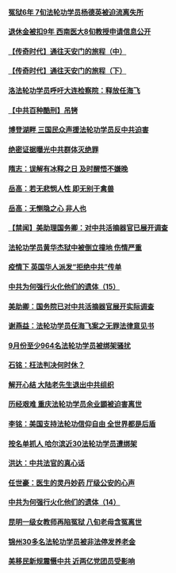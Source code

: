 #### [冤狱6年 7旬法轮功学员杨德英被迫流离失所](../pages/prog424/a102970762.md) 
#### [退休金被扣9年 西南医大8旬教授申请信息公开](../pages/prog424/a102970759.md) 
#### [【传奇时代】通往天安门的旅程（中）](../pages/prog424/a102970169.md) 
#### [【传奇时代】通往天安门的旅程（下）](../pages/prog424/a102970163.md) 
#### [洛法轮功学员呼吁大连检察院：释放任海飞](../pages/prog424/a102969857.md) 
#### [【中共百种酷刑】吊铐](../pages/prog424/a102969827.md) 
#### [博登湖畔 三国民众声援法轮功学员反中共迫害](../pages/prog424/a102969803.md) 
#### [绝密证据曝光中共群体灭绝罪](../pages/prog424/a102969446.md) 
#### [隋志：误解有冰释之日 及时醒悟不嫌晚](../pages/prog424/a102968950.md) 
#### [岳高：若无悲悯人性 即无别于禽兽](../pages/prog424/a102968541.md) 
#### [岳高：无恻隐之心 非人也](../pages/prog424/a102968156.md) 
#### [【禁闻】美助理国务卿：对中共活摘器官已展开调查](../pages/prog424/a102967762.md) 
#### [法轮功学员黄华杰狱中被倒立撞地 伤情严重](../pages/prog424/a102967198.md) 
#### [疫情下 英国华人派发“拒绝中共”传单](../pages/prog424/a102967173.md) 
#### [中共为何强行火化他们的遗体（15）](../pages/prog424/a102966369.md) 
#### [美助卿：国务院已对中共活摘器官展开实际调查](../pages/prog424/a102966019.md) 
#### [谢燕益：法轮功学员任海飞案之无罪法律意见书](../pages/prog424/a102965321.md) 
#### [9月份至少964名法轮功学员被绑架骚扰](../pages/prog424/a102965280.md) 
#### [石铭：枉法判决何时休？](../pages/prog424/a102964615.md) 
#### [解开心结 大陆老先生退出中共组织](../pages/prog424/a102964417.md) 
#### [历经艰难 重庆法轮功学员余业顗被迫害离世](../pages/prog424/a102963098.md) 
#### [李铭：美国支持法轮功信仰自由 全世界都是后盾](../pages/prog424/a102963547.md) 
#### [按名单抓人 哈尔滨近30法轮功学员遭绑架](../pages/prog424/a102963477.md) 
#### [洪达：中共法官的真心话](../pages/prog424/a102963197.md) 
#### [任世豪：医生的灵丹妙药 厅级公安的心声](../pages/prog424/a102962892.md) 
#### [中共为何强行火化他们的遗体（14）](../pages/prog424/a102962893.md) 
#### [昆明一级女教师再陷冤狱 八旬老母含冤离世](../pages/prog424/a102962888.md) 
#### [锦州30多名法轮功学员被非法停发养老金](../pages/prog424/a102962208.md) 
#### [美移民新规震慑中共 近两亿党团员受影响](../pages/prog424/a102962187.md) 
